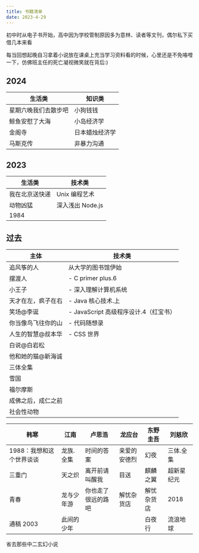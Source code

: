 ```yaml
---
title: 书籍清单
date: 2023-4-29
---
```


初中时从电子书开始，高中因为学校管制原因多为意林、读者等文刊，偶尔私下买借几本来看

每当回想起晚自习拿着小说放在课桌上充当学习资料看的时候，心里还是不免咯噔一下，仿佛班主任的死亡凝视微笑就在背后:)

## 2024

| 生活类               | 知识类         |
| -------------------- | -------------- |
| 星期六晚我们去散步吧 | 小狗钱钱       |
| 鲸鱼安慰了大海       | 小岛经济学     |
| 金阁寺               | 日本蜡烛经济学 |
| 马斯克传             | 非暴力沟通     |

## 2023

| 生活类         | 技术类           |
| -------------- | ---------------- |
| 我在北京送快递 | Unix 编程艺术    |
| 动物凶猛       | 深入浅出 Node.js |
| 1984           |                  |

## 过去

| 主体               | 技术类                                |
| ------------------ | ------------------------------------- |
| 追风筝的人         | 从大学的图书馆伊始                    |
| 摆渡人             | - C primer plus.6                     |
| 小王子             | - 深入理解计算机系统                  |
| 天才在左，疯子在右 | - Java 核心技术.上                    |
| 笑场@李诞          | - JavaScript 高级程序设计.4（红宝书） |
| 你当像鸟飞往你的山 | - 代码随想录                          |
| 人生的智慧@叔本华  | - CSS 世界                            |
| 白说@白岩松        |                                       |
| 他和她的猫@新海诚  |                                       |
| 三体全集           |                                       |
| 雪国               |                                       |
| 福尔摩斯           |                                       |
| 成佛之后，成仁之前 |                                       |
| 社会性动物         |                                       |

| 韩寒                     | 江南       | 卢思浩             | 龙应台       | 东野圭吾   | 刘慈欣     |
| ------------------------ | ---------- | ------------------ | ------------ | ---------- | ---------- |
| 1988：我想和这个世界谈谈 | 龙族.全集  | 时间的答案         | 亲爱的安德烈 | 幻夜       | 三体.全集  |
| 三重门                   | 天之炽     | 离开前请叫醒我     | 目送         | 麒麟之翼   | 超新星纪元 |
| 青春                     | 龙与少年游 | 你也走了很远的路吧 | 解忧杂货店   | 解忧杂货店 | 2018       |
| 通稿 2003                | 此间的少年 |                    |              | 白夜行     | 流浪地球   |

省去那些中二玄幻小说
